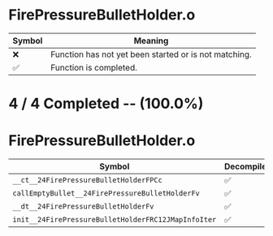 # FirePressureBulletHolder.o
| Symbol | Meaning 
| ------------- | ------------- 
| :x: | Function has not yet been started or is not matching. 
| :white_check_mark: | Function is completed. 


# 4 / 4 Completed -- (100.0%)
# FirePressureBulletHolder.o
| Symbol | Decompiled? |
| ------------- | ------------- |
| `__ct__24FirePressureBulletHolderFPCc` | :white_check_mark: |
| `callEmptyBullet__24FirePressureBulletHolderFv` | :white_check_mark: |
| `__dt__24FirePressureBulletHolderFv` | :white_check_mark: |
| `init__24FirePressureBulletHolderFRC12JMapInfoIter` | :white_check_mark: |
